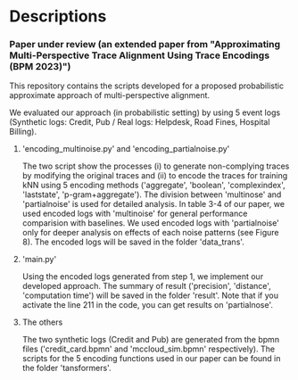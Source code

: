 # Descriptions

### Paper under review (an extended paper from "Approximating Multi-Perspective Trace Alignment Using Trace Encodings (BPM 2023)")

This repository contains the scripts developed for a proposed probabilistic approximate approach of multi-perspective alignment.

We evaluated our approach (in probabilistic setting) by using 5 event logs (Synthetic logs: Credit, Pub / Real logs: Helpdesk, Road Fines, Hospital Billing).

1. 'encoding_multinoise.py' and 'encoding_partialnoise.py'

    The two script show the processes (i) to generate non-complying traces by modifying the original traces and (ii) to encode the traces for training kNN using 5 encoding methods ('aggregate', 'boolean', 'complexindex', 'laststate', 'p-gram+aggregate'). The division between 'multinose' and 'partialnoise' is used for detailed analysis. In table 3-4 of our paper, we used encoded logs with 'multinoise' for general performance comparision with baselines. We used encoded logs with 'partialnoise' only for deeper analysis on effects of each noise patterns (see Figure 8). The encoded logs will be saved in the folder 'data_trans'.

2. 'main.py'

    Using the encoded logs generated from step 1, we implement our developed approach. The summary of result ('precision', 'distance', 'computation time') will be saved in the folder 'result'. Note that if you activate the line 211 in the code, you can get results on 'partialnose'.

3. The others

    The two synthetic logs (Credit and Pub) are generated from the bpmn files ('credit_card.bpmn' and 'mccloud_sim.bpmn' respectively). The scripts for the 5 encoding functions used in our paper can be found in the folder 'tansformers'.
